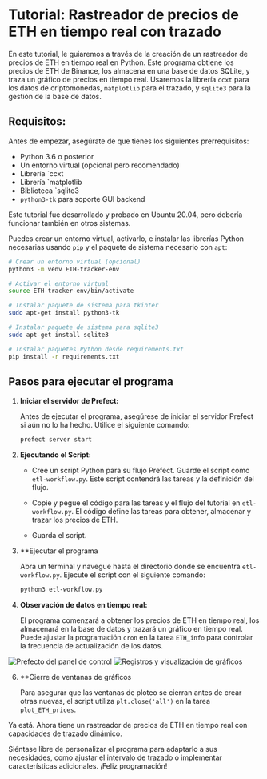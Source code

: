 # **Tutorial: Rastreador de precios de ETH en tiempo real con trazado**

En este tutorial, le guiaremos a través de la creación de un rastreador de precios de ETH en tiempo real en Python. Este programa obtiene los precios de ETH de Binance, los almacena en una base de datos SQLite, y traza un gráfico de precios en tiempo real. Usaremos la librería `ccxt` para los datos de criptomonedas, `matplotlib` para el trazado, y `sqlite3` para la gestión de la base de datos.

## **Requisitos:**

Antes de empezar, asegúrate de que tienes los siguientes prerrequisitos:

- Python 3.6 o posterior
- Un entorno virtual (opcional pero recomendado)
- Librería `ccxt
- Librería `matplotlib
- Biblioteca `sqlite3
- `python3-tk` para soporte GUI backend

Este tutorial fue desarrollado y probado en Ubuntu 20.04, pero debería funcionar también en otros sistemas.

Puedes crear un entorno virtual, activarlo, e instalar las librerías Python necesarias usando `pip` y el paquete de sistema necesario con `apt`:

```bash
# Crear un entorno virtual (opcional)
python3 -m venv ETH-tracker-env

# Activar el entorno virtual
source ETH-tracker-env/bin/activate

# Instalar paquete de sistema para tkinter
sudo apt-get install python3-tk

# Instalar paquete de sistema para sqlite3
sudo apt-get install sqlite3

# Instalar paquetes Python desde requirements.txt
pip install -r requirements.txt
```
## **Pasos para ejecutar el programa**

1. **Iniciar el servidor de Prefect:**

   Antes de ejecutar el programa, asegúrese de iniciar el servidor Prefect si aún no lo ha hecho. Utilice el siguiente comando:

   ```bash
   prefect server start
   ```

2. **Ejecutando el Script:**

   - Cree un script Python para su flujo Prefect. Guarde el script como `etl-workflow.py`. Este script contendrá las tareas y la definición del flujo.

   - Copie y pegue el código para las tareas y el flujo del tutorial en `etl-workflow.py`. El código define las tareas para obtener, almacenar y trazar los precios de ETH.

   - Guarda el script.

3. **Ejecutar el programa

   Abra un terminal y navegue hasta el directorio donde se encuentra `etl-workflow.py`. Ejecute el script con el siguiente comando:

   ```bash
   python3 etl-workflow.py
   ```

4. **Observación de datos en tiempo real:**

   El programa comenzará a obtener los precios de ETH en tiempo real, los almacenará en la base de datos y trazará un gráfico en tiempo real. Puede ajustar la programación `cron` en la tarea `ETH_info` para controlar la frecuencia de actualización de los datos.

![Prefecto del panel de control](https://lh3.googleusercontent.com/u/2/drive-viewer/AK7aPaDluZWm453udOh_S7_xD38OcSVvM9iksppu88vXR_JO28GRC1-WathlR2tS9toVpmPHOwi06JCNJnWfV9FGJ-lc_rHD=w1848-h976)
![Registros y visualización de gráficos](https://lh3.googleusercontent.com/u/2/drive-viewer/AK7aPaCmwTs4ptktjMDQW2tLz5cDf2dKRwYqJRqv-iBzoLpDKo3RqtFCCJcl5wH5MN7ftL8M0jxeTOG257QuWg0oxafr_BTX=w1848-h976)


6. **Cierre de ventanas de gráficos

   Para asegurar que las ventanas de ploteo se cierran antes de crear otras nuevas, el script utiliza `plt.close('all')` en la tarea `plot_ETH_prices`.

Ya está. Ahora tiene un rastreador de precios de ETH en tiempo real con capacidades de trazado dinámico.

Siéntase libre de personalizar el programa para adaptarlo a sus necesidades, como ajustar el intervalo de trazado o implementar características adicionales. ¡Feliz programación!